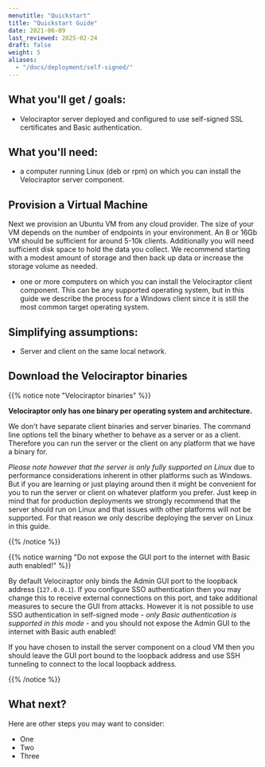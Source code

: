 ```yaml
---
menutitle: "Quickstart"
title: "Quickstart Guide"
date: 2021-06-09
last_reviewed: 2025-02-24
draft: false
weight: 5
aliases:
  - "/docs/deployment/self-signed/"
---
```


## What you'll get / goals:

- Velociraptor server deployed and configured to use self-signed SSL
  certificates and Basic authentication.


## What you'll need:

- a computer running Linux (deb or rpm) on which you can install the
  Velociraptor server component.

## Provision a Virtual Machine

Next we provision an Ubuntu VM from any cloud provider.  The size of
your VM depends on the number of endpoints in your environment.  An 8
or 16Gb VM should be sufficient for around 5-10k clients.
Additionally you will need sufficient disk space to hold the data you
collect. We recommend starting with a modest amount of storage and
then back up data or increase the storage volume as needed.

- one or more computers on which you can install the Velociraptor client
  component. This can be any supported operating system, but in this guide we
  describe the process for a Windows client since it is still the most common
  target operating system.

## Simplifying assumptions:

- Server and client on the same local network.

## Download the Velociraptor binaries

{{% notice note "Velociraptor binaries" %}}

**Velociraptor only has one binary per operating system and architecture.**

We don't have separate client binaries and server binaries. The command line
options tell the binary whether to behave as a server or as a client. Therefore
you can run the server or the client on any platform that we have a binary for.

_Please note however that the server is only fully supported on Linux_ due to
performance considerations inherent in other platforms such as Windows. But if
you are learning or just playing around then it might be convenient for you to
run the server or client on whatever platform you prefer. Just keep in mind
that for production deployments we strongly recommend that the server should run
on Linux and that issues with other platforms will not be supported. For that
reason we only describe deploying the server on Linux in this guide.

{{% /notice %}}

{{% notice warning "Do not expose the GUI port to the internet with Basic auth enabled!" %}}

By default Velociraptor only binds the Admin GUI port to the loopback address
(`127.0.0.1`). If you configure SSO authentication then you may change this to
receive external connections on this port, and take additional measures to
secure the GUI from attacks. However it is not possible to use SSO
authentication in self-signed mode -
_only Basic authentication is supported in this mode_ -
and you should not expose the Admin GUI to the internet with Basic auth enabled!

If you have chosen to install the server component on a cloud VM then you should
leave the GUI port bound to the loopback address and use SSH tunneling to
connect to the local loopback address.

{{% /notice %}}

## What next?

Here are other steps you may want to consider:

- One
- Two
- Three